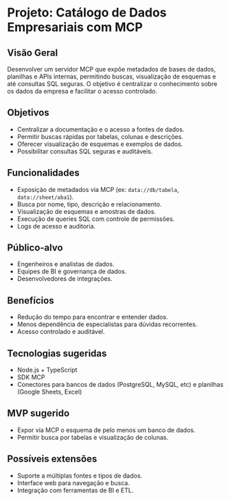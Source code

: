 # Projeto: Catálogo de Dados Empresariais com MCP

## Visão Geral
Desenvolver um servidor MCP que expõe metadados de bases de dados, planilhas e APIs internas, permitindo buscas, visualização de esquemas e até consultas SQL seguras. O objetivo é centralizar o conhecimento sobre os dados da empresa e facilitar o acesso controlado.

## Objetivos
- Centralizar a documentação e o acesso a fontes de dados.
- Permitir buscas rápidas por tabelas, colunas e descrições.
- Oferecer visualização de esquemas e exemplos de dados.
- Possibilitar consultas SQL seguras e auditáveis.

## Funcionalidades
- Exposição de metadados via MCP (ex: `data://db/tabela`, `data://sheet/aba1`).
- Busca por nome, tipo, descrição e relacionamento.
- Visualização de esquemas e amostras de dados.
- Execução de queries SQL com controle de permissões.
- Logs de acesso e auditoria.

## Público-alvo
- Engenheiros e analistas de dados.
- Equipes de BI e governança de dados.
- Desenvolvedores de integrações.

## Benefícios
- Redução do tempo para encontrar e entender dados.
- Menos dependência de especialistas para dúvidas recorrentes.
- Acesso controlado e auditável.

## Tecnologias sugeridas
- Node.js + TypeScript
- SDK MCP
- Conectores para bancos de dados (PostgreSQL, MySQL, etc) e planilhas (Google Sheets, Excel)

## MVP sugerido
- Expor via MCP o esquema de pelo menos um banco de dados.
- Permitir busca por tabelas e visualização de colunas.

## Possíveis extensões
- Suporte a múltiplas fontes e tipos de dados.
- Interface web para navegação e busca.
- Integração com ferramentas de BI e ETL. 